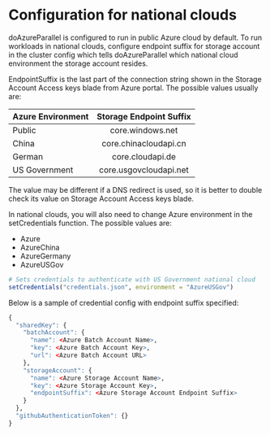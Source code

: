 # Configuration for national clouds

doAzureParallel is configured to run in public Azure cloud by default. To run workloads in national clouds, configure endpoint suffix for storage account in the cluster config which tells doAzureParallel which national cloud environment the storage account resides.

EndpointSuffix is the last part of the connection string shown in the Storage Account Access keys blade from Azure portal. The possible values usually are:

| Azure Environment        | Storage Endpoint Suffix | 
| ------------- |:-------------:|
| Public     | core.windows.net |
| China      | core.chinacloudapi.cn |
| German | core.cloudapi.de |
| US Government | core.usgovcloudapi.net |

The value may be different if a DNS redirect is used, so it is better to double check its value on Storage Account Access keys blade.

In national clouds, you will also need to change Azure environment in the setCredentials function. The possible values are:

- Azure
- AzureChina
- AzureGermany
- AzureUSGov

``` R
# Sets credentials to authenticate with US Government national cloud
setCredentials("credentials.json", environment = "AzureUSGov")
```

Below is a sample of credential config with endpoint suffix specified:

``` R
{ 
  "sharedKey": {
    "batchAccount": {
      "name": <Azure Batch Account Name>,
      "key": <Azure Batch Account Key>,
      "url": <Azure Batch Account URL>
    },
    "storageAccount": {
      "name": <Azure Storage Account Name>,
      "key": <Azure Storage Account Key>,
      "endpointSuffix": <Azure Storage Account Endpoint Suffix>
    }
  },
  "githubAuthenticationToken": {}
}
```